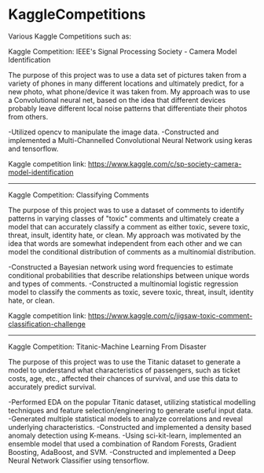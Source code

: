 # KaggleCompetitions
Various Kaggle Competitions such as:

Kaggle Competition: IEEE's Signal Processing Society - Camera Model Identification

The purpose of this project was to use a data set of pictures taken from a variety of phones in many different locations and ultimately predict, for a new photo, what phone/device it was taken from. My approach was to use a Convolutional neural net, based on the idea that different devices probably leave different local noise patterns that differentiate their photos from others.

-Utilized opencv to manipulate the image data.
-Constructed and implemented a Multi-Channelled Convolutional Neural Network using keras and tensorflow.

Kaggle competition link: https://www.kaggle.com/c/sp-society-camera-model-identification

-------------------------------------------------------------------------------------------------------

Kaggle Competition: Classifying Comments

The purpose of this project was to use a dataset of comments to identify patterns in varying classes of "toxic" comments and ultimately create a model that can accurately classify a comment as either toxic, severe toxic, threat, insult, identity hate, or clean. My approach was motivated by the idea that words are somewhat independent from each other and we can model the conditional distribution of comments as a multinomial distribution.

-Constructed a Bayesian network using word frequencies to estimate conditional probabilities that describe relationships between unique words and types of comments.
-Constructed a multinomial logistic regression model to classify the comments as  toxic, severe toxic, threat, insult, identity hate, or clean.

Kaggle competition link: https://www.kaggle.com/c/jigsaw-toxic-comment-classification-challenge

-------------------------------------------------------------------------------------------------------

Kaggle Competition: Titanic-Machine Learning From Disaster

The purpose of this project was to use the Titanic dataset to generate a model to understand what characteristics of passengers, such as ticket costs, age, etc., affected their chances of survival, and use this data to accurately predict survival.

-Performed EDA on the popular Titanic dataset, utilizing statistical modelling techniques and feature selection/engineering to generate useful input data.
-Generated multiple statistical models to analyze correlations and reveal underlying characteristics.
-Constructed and implemented a density based anomaly detection using K-means.
-Using sci-kit-learn, implemented an ensemble model that used a combination of Random Forests, Gradient Boosting,  AdaBoost, and SVM.
-Constructed and implemented a Deep Neural Network Classifier using tensorflow.

